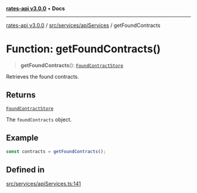 [**rates-api v3.0.0**](../../../../README.md) • **Docs**

***

[rates-api v3.0.0](../../../../modules.md) / [src/services/apiServices](../README.md) / getFoundContracts

# Function: getFoundContracts()

> **getFoundContracts**(): [`FoundContractStore`](../../../types/type-aliases/FoundContractStore.md)

Retrieves the found contracts.

## Returns

[`FoundContractStore`](../../../types/type-aliases/FoundContractStore.md)

The `foundContracts` object.

## Example

```typescript
const contracts = getFoundContracts();
```

## Defined in

[src/services/apiServices.ts:141](https://github.com/ZelCore-io/rates-api/blob/691ee3db71a277710156f53a41c1ecb57cce5d58/src/services/apiServices.ts#L141)
